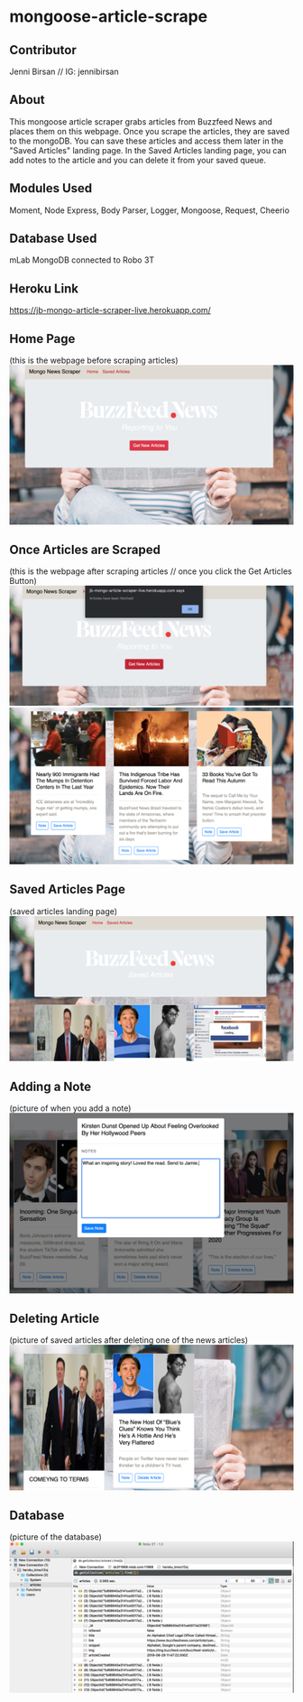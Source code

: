 # mongoose-article-scrape


## Contributor
Jenni Birsan //
IG: jennibirsan

## About
This mongoose article scraper grabs articles from Buzzfeed News and places them on this webpage. Once you scrape the articles, they are saved to the mongoDB. You can save these articles and access them later in the "Saved Articles" landing page. In the Saved Articles landing page, you can add notes to the article and you can delete it from your saved queue. 

## Modules Used
Moment,
Node Express,
Body Parser,
Logger,
Mongoose,
Request,
Cheerio

## Database Used
mLab MongoDB connected to Robo 3T

## Heroku Link
https://jb-mongo-article-scraper-live.herokuapp.com/

## Home Page
(this is the webpage before scraping articles)
![picture](screenshots/home.png)

## Once Articles are Scraped
(this is the webpage after scraping articles // once you click the Get Articles Button)
![picture](screenshots/scraped.png)
![picture](screenshots/home-scraped.png)

## Saved Articles Page
(saved articles landing page)
![picture](screenshots/saved.png)

## Adding a Note
(picture of when you add a note)
![picture](screenshots/notes.png)

## Deleting Article
(picture of saved articles after deleting one of the news articles)
![picture](screenshots/deleted.png)

## Database
(picture of the database)
![picture](screenshots/robo3t.png)
